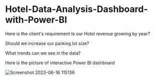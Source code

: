 # Hotel-Data-Analysis-Dashboard-with-Power-BI

Here is the client's requirement
Is our Hotel revenue growing by year? 

Should we increase our parking lot size?

What trends can we see in the data?

Here is the picture of interactive Power BI dashboard

![Screenshot 2023-06-16 115136](https://github.com/rajvimevada/Hotel-Data-Analysis-Dashboard-with-Power-BI/assets/110738846/5a79c57a-c4d5-48a2-b08b-795cb7bebfee)
